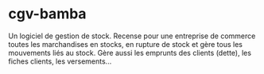 # cgv-bamba
Un logiciel de gestion de stock. Recense pour une entreprise de commerce toutes les marchandises en stocks, en rupture de stock et gère tous les mouvements liés au stock. Gère aussi les emprunts des clients (dette), les fiches clients, les versements...
